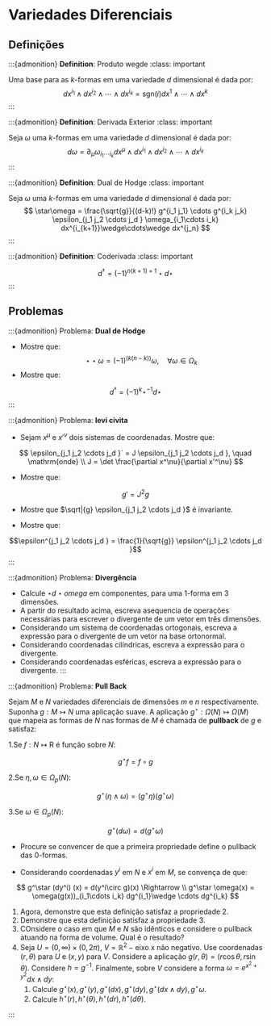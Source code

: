# Variedades Diferenciais

## Definições

:::{admonition} **Definition**: Produto wegde
:class: important

Uma base para as $k$-formas em uma variedade $d$ dimensional é dada por:
$$
dx^{i_1}\wedge dx^{i_2}\wedge\cdots\wedge dx^{i_k} = \mathrm{sgn}(i) dx^{1}\wedge\cdots\wedge dx^{k}
$$
:::

:::{admonition} **Definition**: Derivada Exterior
:class: important

Seja $\omega$ uma  $k$-formas em uma variedade $d$ dimensional é dada por:
$$
d\omega = \partial_\mu \omega_{i_1\cdots i_k} dx^{\mu}\wedge dx^{i_1}\wedge dx^{i_2}\wedge\cdots\wedge dx^{i_k}
$$
:::

:::{admonition} **Definition**: Dual de Hodge
:class: important

Seja $\omega$ uma  $k$-formas em uma variedade $d$ dimensional é dada por:
$$
\star\omega = \frac{\sqrt{g}}{(d-k)!} g^{i_1 j_1} \cdots g^{i_k j_k} \epsilon_{j_1 j_2 \cdots j_d }  \omega_{i_1\cdots i_k} dx^{i_{k+1}}\wedge\cdots\wedge dx^{j_n}
$$
:::

:::{admonition} **Definition**: Coderivada
:class: important

$$
d^\dagger = (-1)^{n(k+1)+1}\star d \star
$$
:::

## Problemas

:::{admonition} Problema: **Dual de Hodge**

- Mostre que:
  $$\star \star \omega = (-1)^{(k(n-k))} \omega, \quad \forall \omega \in \Omega_k$$
- Mostre que:

$$
d^\dagger = (-1)^{k}\star^{-1} d \star
$$
:::

:::{admonition} Problema: **levi civita**

- Sejam $x^\mu$ e $x'^\nu$ dois sistemas de coordenadas. Mostre que:

$$
\epsilon_{j_1 j_2 \cdots j_d }` = J \epsilon_{j_1 j_2 \cdots j_d }, \quad \mathrm{onde} \\
J = \det \frac{\partial x^\nu}{\partial x'^\nu}
  $$

- Mostre que:

$$
g' = J^2 g
$$

- Mostre que $\sqrt|{g} \epsilon_{j_1 j_2 \cdots j_d }$ é invariante.

- Mostre que:

$$\epsilon^{j_1 j_2 \cdots j_d } = \frac{1}{\sqrt{g}} \epsilon^{j_1 j_2 \cdots j_d }$$
:::

:::{admonition} Problema: **Divergência**

- Calcule $\star d \star omega$ em componentes, para uma $1$-forma em 3 dimensões.
- A partir do resultado acima, escreva asequencia de operações necessárias para escrever o divergente de um vetor em três dimensões.
- Considerando um sistema de coordenadas ortogonais, escreva a expressão para o divergente de um vetor na base ortonormal.
- Considerando coordenadas cilíndricas, escreva a expressão para o divergente.
- Considerando coordenadas esféricas, escreva a expressão para o divergente.
:::

:::{admonition} Problema: **Pull Back**

Sejam $M$ e $N$ variedades diferenciais de dimensões $m$ e $n$ respectivamente. Suponha $g: M\mapsto N$ uma aplicação suave. A aplicação $g^\star: \Omega(N) \mapsto \Omega(M)$ que mapeia as formas de $N$ nas formas de $M$ é chamada de **pullback** de $g$ e satisfaz:

1.Se $f: N \mapsto \mathrm{R}$ é função sobre $N$:

$$
g^\star f = f \circ g
$$

2.Se $\eta, \omega \in \Omega_p(N)$:

$$
g^\star (\eta \wedge \omega) = (g^\star \eta) (g^\star \omega)
$$

3.Se $\omega \in \Omega_p(N)$:

$$
g^\star (d\omega) = d(g^\star \omega)
$$

- Procure se convencer de que a primeira propriedade define o pullback das $0$-formas.

- Considerando coordenadas $y^i$ em $N$ e $x^i$ em $M$, se convença de que:

$$
g^\star (dy^i) (x) = d(y^i\circ g)(x) \Rightarrow \\
g^\star \omega(x) = \omega(g(x))_{i_1\cdots i_k} dg^{i_1}\wedge \cdots dg^{i_k}
$$

1. Agora, demonstre que esta definição satisfaz a propriedade 2.
2. Demonstre que esta definição satisfaz a propriedade 3.
3. COnsidere o caso em que $M$ e $N$ são idênticos e considere o pullback atuando na forma de volume. Qual é o resultado?
4. Seja $U = (0, \infty) \times (0, 2\pi)$, $V=\mathbb{R}^2-{\textrm{eixo x não negativo}}$. Use coordenadas $(r, \theta)$ para $U$ e $(x, y)$ para $V$. Considere a aplicação $g(r, \theta) = (r\cos\theta, r\sin\theta)$. Considere $h=g^{-1}$. Finalmente, sobre $V$ considere a forma $\omega = e^{x^2 + y^2} dx \wedge dy$:
   1. Calcule $g^\star(x), g^\star(y), g^\star(dx), g^\star(dy), g^\star(dx \wedge dy), g^\star \omega$.
   2. Calcule $h^\star(r), h^\star(\theta), h^\star(dr), h^\star(d\theta)$.

:::
